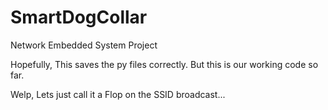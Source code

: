 # SmartDogCollar
Network Embedded System Project

Hopefully, This saves the py files correctly. But this is our working code so far.

Welp, Lets just call it a Flop on the SSID broadcast... 